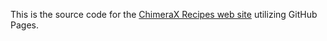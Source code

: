 This is the source code for the [ChimeraX Recipes web site](http://rbvi.github.io/chimerax-recipes) utilizing GitHub Pages.